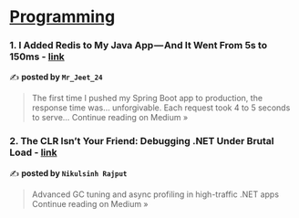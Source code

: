 
<h1><a href=https://medium.com/tag/programming/recommended target="_blank" rel="noopener noreferrer">Programming</a></h1>
<h3>1. I Added Redis to My Java App — And It Went From 5s to 150ms - <a href="https://medium.com/@vishwajitpatil1224/i-added-redis-to-my-java-app-and-it-went-from-5s-to-150ms-37518b3f37e4?source=rss------programming-5" target="_blank" rel="noopener noreferrer">link</a></h3>

✍️ **posted by `Mr_Jeet_24`**

<blockquote>The first time I pushed my Spring Boot app to production, the response time was… unforgivable. Each request took 4 to 5 seconds to serve…
Continue reading on Medium »</blockquote>

<h3>2. The CLR Isn’t Your Friend: Debugging .NET Under Brutal Load - <a href="https://medium.com/@hadiyolworld007/the-clr-isnt-your-friend-debugging-net-under-brutal-load-d3b4c38940c3?source=rss------programming-5" target="_blank" rel="noopener noreferrer">link</a></h3>

✍️ **posted by `Nikulsinh Rajput`**

<blockquote>Advanced GC tuning and async profiling in high-traffic .NET apps
Continue reading on Medium »</blockquote>


